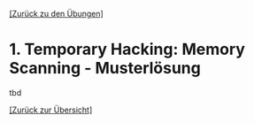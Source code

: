 [[Zurück zu den Übungen]](02-excercises.md)

# 1. Temporary Hacking: Memory Scanning - Musterlösung
tbd

[[Zurück zur Übersicht]](../index.md)
